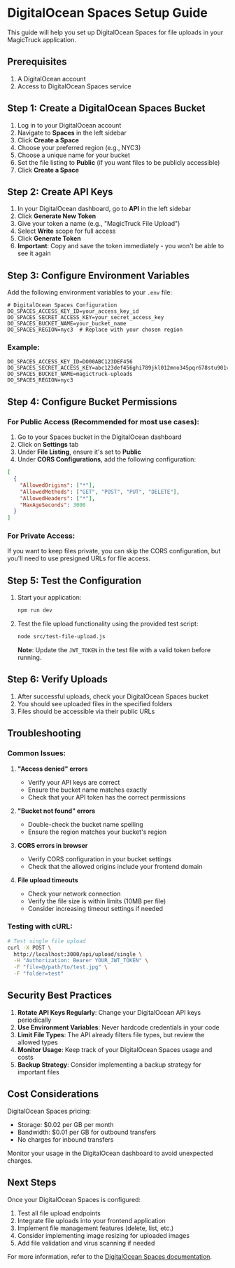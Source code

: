# DigitalOcean Spaces Setup Guide

This guide will help you set up DigitalOcean Spaces for file uploads in your MagicTruck application.

## Prerequisites

1. A DigitalOcean account
2. Access to DigitalOcean Spaces service

## Step 1: Create a DigitalOcean Spaces Bucket

1. Log in to your DigitalOcean account
2. Navigate to **Spaces** in the left sidebar
3. Click **Create a Space**
4. Choose your preferred region (e.g., NYC3)
5. Choose a unique name for your bucket
6. Set the file listing to **Public** (if you want files to be publicly accessible)
7. Click **Create a Space**

## Step 2: Create API Keys

1. In your DigitalOcean dashboard, go to **API** in the left sidebar
2. Click **Generate New Token**
3. Give your token a name (e.g., "MagicTruck File Upload")
4. Select **Write** scope for full access
5. Click **Generate Token**
6. **Important**: Copy and save the token immediately - you won't be able to see it again

## Step 3: Configure Environment Variables

Add the following environment variables to your `.env` file:

```env
# DigitalOcean Spaces Configuration
DO_SPACES_ACCESS_KEY_ID=your_access_key_id
DO_SPACES_SECRET_ACCESS_KEY=your_secret_access_key
DO_SPACES_BUCKET_NAME=your_bucket_name
DO_SPACES_REGION=nyc3  # Replace with your chosen region
```

### Example:

```env
DO_SPACES_ACCESS_KEY_ID=DO00ABC123DEF456
DO_SPACES_SECRET_ACCESS_KEY=abc123def456ghi789jkl012mno345pqr678stu901vwx234yz
DO_SPACES_BUCKET_NAME=magictruck-uploads
DO_SPACES_REGION=nyc3
```

## Step 4: Configure Bucket Permissions

### For Public Access (Recommended for most use cases):

1. Go to your Spaces bucket in the DigitalOcean dashboard
2. Click on **Settings** tab
3. Under **File Listing**, ensure it's set to **Public**
4. Under **CORS Configurations**, add the following configuration:

```json
[
  {
    "AllowedOrigins": ["*"],
    "AllowedMethods": ["GET", "POST", "PUT", "DELETE"],
    "AllowedHeaders": ["*"],
    "MaxAgeSeconds": 3000
  }
]
```

### For Private Access:

If you want to keep files private, you can skip the CORS configuration, but you'll need to use presigned URLs for file access.

## Step 5: Test the Configuration

1. Start your application:

   ```bash
   npm run dev
   ```

2. Test the file upload functionality using the provided test script:

   ```bash
   node src/test-file-upload.js
   ```

   **Note**: Update the `JWT_TOKEN` in the test file with a valid token before running.

## Step 6: Verify Uploads

1. After successful uploads, check your DigitalOcean Spaces bucket
2. You should see uploaded files in the specified folders
3. Files should be accessible via their public URLs

## Troubleshooting

### Common Issues:

1. **"Access denied" errors**

   - Verify your API keys are correct
   - Ensure the bucket name matches exactly
   - Check that your API token has the correct permissions

2. **"Bucket not found" errors**

   - Double-check the bucket name spelling
   - Ensure the region matches your bucket's region

3. **CORS errors in browser**

   - Verify CORS configuration in your bucket settings
   - Check that the allowed origins include your frontend domain

4. **File upload timeouts**
   - Check your network connection
   - Verify the file size is within limits (10MB per file)
   - Consider increasing timeout settings if needed

### Testing with cURL:

```bash
# Test single file upload
curl -X POST \
  http://localhost:3000/api/upload/single \
  -H "Authorization: Bearer YOUR_JWT_TOKEN" \
  -F "file=@/path/to/test.jpg" \
  -F "folder=test"
```

## Security Best Practices

1. **Rotate API Keys Regularly**: Change your DigitalOcean API keys periodically
2. **Use Environment Variables**: Never hardcode credentials in your code
3. **Limit File Types**: The API already filters file types, but review the allowed types
4. **Monitor Usage**: Keep track of your DigitalOcean Spaces usage and costs
5. **Backup Strategy**: Consider implementing a backup strategy for important files

## Cost Considerations

DigitalOcean Spaces pricing:

- Storage: \$0.02 per GB per month
- Bandwidth: \$0.01 per GB for outbound transfers
- No charges for inbound transfers

Monitor your usage in the DigitalOcean dashboard to avoid unexpected charges.

## Next Steps

Once your DigitalOcean Spaces is configured:

1. Test all file upload endpoints
2. Integrate file uploads into your frontend application
3. Implement file management features (delete, list, etc.)
4. Consider implementing image resizing for uploaded images
5. Add file validation and virus scanning if needed

For more information, refer to the [DigitalOcean Spaces documentation](https://docs.digitalocean.com/products/spaces/).
